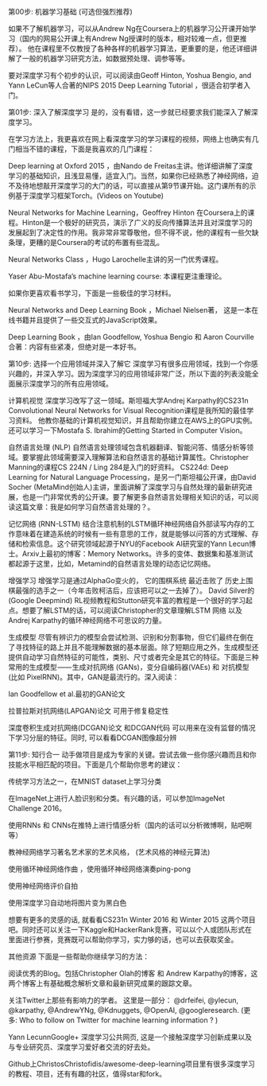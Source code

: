 

第00步: 机器学习基础
(可选但强烈推荐)

如果不了解机器学习，可以从Andrew Ng在Coursera上的机器学习公开课开始学习（国内的网易公开课上有Andrew Ng授课时的版本，相对较难一点，但更推荐）。 他在课程里不仅教授了各种各样的机器学习算法，更重要的是，他还详细讲解了一般的机器学习研究方法，如数据预处理、调参等等。

要对深度学习有个初步的认识，可以阅读由Geoff Hinton, Yoshua Bengio, and Yann LeCun等人合著的NIPS 2015 Deep Learning Tutorial ，很适合初学者入门。

第01步: 深入了解深度学习
是的，没有看错，这一步就已经要求我们能深入了解深度学习。

在学习方法上，我更喜欢在网上看深度学习的学习课程的视频，网络上也确实有几门相当不错的课程，下面是我喜欢的几门课程：

Deep learning at Oxford 2015 ，由Nando de Freitas主讲。他详细讲解了深度学习的基础知识，且浅显易懂，适宜入门。当然，如果你已经熟悉了神经网络，迫不及待地想敲开深度学习的大门的话，可以直接从第9节课开始。这门课所有的示例基于深度学习框架Torch。(Videos on Youtube)

Neural Networks for Machine Learning，Geoffrey Hinton 在Coursera上的课程。Hinton是一个极好的研究员，演示了广义的反向传播算法并且对深度学习的发展起到了决定性的作用。我非常非常尊敬他，但不得不说，他的课程有一些欠缺条理，更糟的是Coursera的考试的布置有些混乱。

Neural Networks Class ，Hugo Larochelle主讲的另一门优秀课程。

Yaser Abu-Mostafa’s machine learning course: 本课程更注重理论。

如果你更喜欢看书学习，下面是一些极佳的学习材料。

Neural Networks and Deep Learning Book ，Michael Nielsen著， 这是一本在线书籍并且提供了一些交互式的JavaScript效果。

Deep Learning Book ，由Ian Goodfellow, Yoshua Bengio 和 Aaron Courville合著：内容有些紧凑，但绝对是一本好书。

第10步: 选择一个应用领域并深入了解它
深度学习有很多应用领域，找到一个你感兴趣的，并深入学习。因为深度学习的应用领域非常广泛，所以下面的列表没能全面展示深度学习的所有应用领域。

计算机视觉 
深度学习改写了这一领域。斯坦福大学Andrej Karpathy的CS231n Convolutional Neural Networks for Visual Recognition课程是我所知的最佳学习资料。 他教你基础的计算机视觉知识，并且帮助你建立在AWS上的GPU实例。还可以学习一下Mostafa S. Ibrahim的Getting Started in Computer Vision。

自然语言处理 (NLP) 
自然语言处理领域包含机器翻译、智能问答、情感分析等领域。要掌握此领域需要深入理解算法和自然语言的基础计算属性。Christopher Manning的课程CS 224N / Ling 284是入门的好资料。 CS224d: Deep Learning for Natural Language Processing，是另一门斯坦福公开课，由David Socher (MetaMind创始人)主讲，里面讲解了深度学习与自然处理的最新研究进展，也是一门非常优秀的公开课。要了解更多自然语言处理相关知识的话，可以阅读这篇文章：我是如何学习自然语言处理的？。

记忆网络 (RNN-LSTM) 
结合注意机制的LSTM循环神经网络自外部读写内存的工作意味着在建造系统的时候有一些有意思的工作，就是能够以问答的方式理解、存储和检索信息。这个研究领域起源于NYU的Facebook AI研究室的Yann Lecun博士。Arxiv上最初的博客：Memory Networks。许多的变体、数据集和基准测试都起源于这里，比如，Metamind的自然语言处理的动态记忆网络。

增强学习 
增强学习是通过AlphaGo变火的， 它的围棋系统 最近击败了 历史上围棋最强的选手之一（今年击败柯洁后，应该把可以之一去掉了）。 David Silver的(Google Deepmind) RL视频教程和Stutton研究丰富的教程是一个很好的学习起点。想要了解LSTM的话，可以阅读Christopher的文章理解LSTM 网络 以及Andrej Karpathy的循环神经网络不可思议的力量。

生成模型 
尽管有辨识力的模型会尝试检测、识别和分割事物，但它们最终在倒在了寻找特征的路上并且不能理解数据的基本层面。除了短期应用之外，生成模型还提供自动学习自然特征的可能性，类别、尺寸或者完全是其它的特征。下面是三种常用的生成模型 —— 生成对抗网络 (GANs)，变分自编码器(VAEs) 和 对抗模型 (比如 PixelRNN)。其中，GAN是最流行的。深入阅读：

Ian Goodfellow et al.最初的GAN论文

拉普拉斯对抗网络(LAPGAN)论文 可用于修复稳定性

深度卷积生成对抗网络(DCGAN)论文 和DCGAN代码 可以用来在没有监督的情况下学习分层的特征。同时, 可以看看DCGAN图像超分辨

第11步: 知行合一
动手做项目是成为专家的关键。尝试去做一些你感兴趣而且和你技能水平相匹配的项目。下面是几个帮助你思考的建议：

传统学习方法之一，在MNIST dataset上学习分类

在ImageNet上进行人脸识别和分类。有兴趣的话，可以参加ImageNet Challenge 2016。

使用RNNs 和 CNNs在推特上进行情感分析（国内的话可以分析微博啊，贴吧啊等）

教神经网络学习著名艺术家的艺术风格， (艺术风格的神经元算法)

使用循环神经网络作曲 
，使用循环神经网络演奏ping-pong

使用神经网络评价自拍

使用深度学习自动地将图片变为黑白色

想要有更多的灵感的话, 就看看CS231n Winter 2016 和 Winter 2015 这两个项目吧。同时还可以关注一下Kaggle和HackerRank竞赛，可以以个人或团队形式在里面进行参赛，竞赛既可以帮助你学习，实力够的话，也可以去获取奖金。

其他资源
下面是一些帮助你继续学习的方法：

阅读优秀的Blog。包括Christopher Olah的博客 和 Andrew Karpathy的博客，这两个博客上有基础概念解析文章和最新研究成果的跟踪文章。

关注Twitter上那些有影响力的学者。 这里是一部分： @drfeifei, @ylecun, @karpathy, @AndrewYNg, @Kdnuggets, @OpenAI, @googleresearch. (更多: Who to follow on Twitter for machine learning information ? )

Yann LecunnGoogle+ 深度学习公共网页, 这是一个接触深度学习创新成果以及与专业研究员、深度学习爱好者交流的好去处。

Github上ChristosChristofidis/awesome-deep-learning项目里有很多深度学习的教程、项目，还有有趣的社区，值得star和fork。
